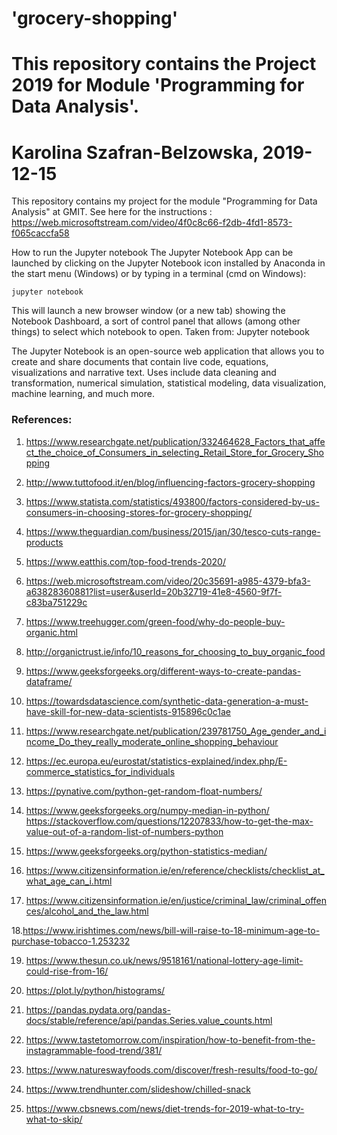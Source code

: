 # 'grocery-shopping'

# This repository contains the Project 2019 for Module 'Programming for Data Analysis'.
# Karolina Szafran-Belzowska, 2019-12-15


This repository contains my project for the module "Programming for Data Analysis" at GMIT. See here for the instructions : https://web.microsoftstream.com/video/4f0c8c66-f2db-4fd1-8573-f065caccfa58


How to run the Jupyter notebook
The Jupyter Notebook App can be launched by clicking on the Jupyter Notebook icon installed by Anaconda in the start menu (Windows) or by typing in a terminal (cmd on Windows):
```
jupyter notebook
```

This will launch a new browser window (or a new tab) showing the Notebook Dashboard, a sort of control panel that allows (among other things) to select which notebook to open. Taken from: Jupyter notebook

The Jupyter Notebook is an open-source web application that allows you to create and share documents that contain live code, equations, visualizations and narrative text. Uses include data cleaning and transformation, numerical simulation, statistical modeling, data visualization, machine learning, and much more.


### References: 

1. https://www.researchgate.net/publication/332464628_Factors_that_affect_the_choice_of_Consumers_in_selecting_Retail_Store_for_Grocery_Shopping

2. http://www.tuttofood.it/en/blog/influencing-factors-grocery-shopping

3. https://www.statista.com/statistics/493800/factors-considered-by-us-consumers-in-choosing-stores-for-grocery-shopping/

4. https://www.theguardian.com/business/2015/jan/30/tesco-cuts-range-products

5. https://www.eatthis.com/top-food-trends-2020/

6. https://web.microsoftstream.com/video/20c35691-a985-4379-bfa3-a63828360881?list=user&userId=20b32719-41e8-4560-9f7f-c83ba751229c

7. https://www.treehugger.com/green-food/why-do-people-buy-organic.html

8. http://organictrust.ie/info/10_reasons_for_choosing_to_buy_organic_food

9. https://www.geeksforgeeks.org/different-ways-to-create-pandas-dataframe/

10. https://towardsdatascience.com/synthetic-data-generation-a-must-have-skill-for-new-data-scientists-915896c0c1ae

11. https://www.researchgate.net/publication/239781750_Age_gender_and_income_Do_they_really_moderate_online_shopping_behaviour

12. https://ec.europa.eu/eurostat/statistics-explained/index.php/E-commerce_statistics_for_individuals

13. https://pynative.com/python-get-random-float-numbers/

14. https://www.geeksforgeeks.org/numpy-median-in-python/
    https://stackoverflow.com/questions/12207833/how-to-get-the-max-value-out-of-a-random-list-of-numbers-python

15. https://www.geeksforgeeks.org/python-statistics-median/

16. https://www.citizensinformation.ie/en/reference/checklists/checklist_at_what_age_can_i.html

17. https://www.citizensinformation.ie/en/justice/criminal_law/criminal_offences/alcohol_and_the_law.html

18.https://www.irishtimes.com/news/bill-will-raise-to-18-minimum-age-to-purchase-tobacco-1.253232

19. https://www.thesun.co.uk/news/9518161/national-lottery-age-limit-could-rise-from-16/

20. https://plot.ly/python/histograms/

21. https://pandas.pydata.org/pandas-docs/stable/reference/api/pandas.Series.value_counts.html

22. https://www.tastetomorrow.com/inspiration/how-to-benefit-from-the-instagrammable-food-trend/381/

23. https://www.natureswayfoods.com/discover/fresh-results/food-to-go/

24. https://www.trendhunter.com/slideshow/chilled-snack

25. https://www.cbsnews.com/news/diet-trends-for-2019-what-to-try-what-to-skip/
